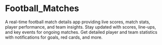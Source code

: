 # Football_Matches
A real-time football match details app providing live scores, match stats, player performance, and team insights. Stay updated with scores, line-ups, and key events for ongoing matches. Get detailed player and team statistics with notifications for goals, red cards, and more.
